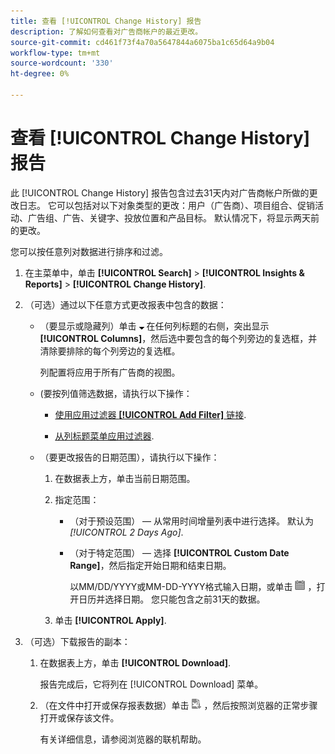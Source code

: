 ```yaml
---
title: 查看 [!UICONTROL Change History] 报告
description: 了解如何查看对广告商帐户的最近更改。
source-git-commit: cd461f73f4a70a5647844a6075ba1c65d64a9b04
workflow-type: tm+mt
source-wordcount: '330'
ht-degree: 0%

---
```


# 查看 [!UICONTROL Change History] 报告

此 [!UICONTROL Change History] 报告包含过去31天内对广告商帐户所做的更改日志。 它可以包括对以下对象类型的更改：用户（广告商）、项目组合、促销活动、广告组、广告、关键字、投放位置和产品目标。 默认情况下，将显示两天前的更改。

您可以按任意列对数据进行排序和过滤。

1. 在主菜单中，单击 **[!UICONTROL Search]** > **[!UICONTROL Insights & Reports]** > **[!UICONTROL Change History]**.

1. （可选）通过以下任意方式更改报表中包含的数据：

   * （要显示或隐藏列）单击 ![向下箭头](/help/search-social-commerce/assets/arrow-down-expand.png "向下箭头") 在任何列标题的右侧，突出显示 **[!UICONTROL Columns]**，然后选中要包含的每个列旁边的复选框，并清除要排除的每个列旁边的复选框。

      列配置将应用于所有广告商的视图。

   * (要按列值筛选数据，请执行以下操作：

      * [使用应用过滤器 **[!UICONTROL Add Filter]** 链接](/help/search-social-commerce/common-tasks/data-views/ad-hoc-settings/column-filter-apply-from-column-heading.md).

      * [从列标题菜单应用过滤器](/help/search-social-commerce/common-tasks/data-views/ad-hoc-settings/column-filter-apply-from-column-heading.md).
   * （要更改报告的日期范围），请执行以下操作：

      1. 在数据表上方，单击当前日期范围。

      1. 指定范围：

         * （对于预设范围） — 从常用时间增量列表中进行选择。 默认为 *[!UICONTROL 2 Days Ago]*.

         * （对于特定范围） — 选择 **[!UICONTROL Custom Date Range]**，然后指定开始日期和结束日期。

            以MM/DD/YYYY或MM-DD-YYYY格式输入日期，或单击 ![日历](/help/search-social-commerce/assets/calendar.png "日历") ，打开日历并选择日期。 您只能包含之前31天的数据。
      1. 单击 **[!UICONTROL Apply]**.



1. （可选）下载报告的副本：

   1. 在数据表上方，单击 **[!UICONTROL Download]**.

      报告完成后，它将列在 [!UICONTROL Download] 菜单。

   1. （在文件中打开或保存报表数据）单击 ![以XLS格式下载报表](/help/search-social-commerce/assets/download-spreadsheet2.png "以XLS格式下载报表") ，然后按照浏览器的正常步骤打开或保存该文件。

      有关详细信息，请参阅浏览器的联机帮助。
